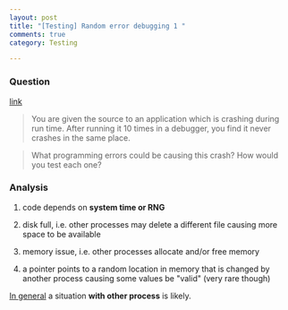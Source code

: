 ```yaml
---
layout: post
title: "[Testing] Random error debugging 1 "
comments: true
category: Testing

---
```


### Question 

[link](http://stackoverflow.com/questions/4531742/debugging-a-program-that-crashes-10-times-in-different-places)

> You are given the source to an application which is crashing during run time. After running it 10 times in a debugger, you find it never crashes in the same place. 

> What programming errors could be causing this crash? How would you test each one?

### Analysis

1. code depends on __system time or RNG__

1. disk full, i.e. other processes may delete a different file causing more space to be available

1. memory issue, i.e. other processes allocate and/or free memory

1. a pointer points to a random location in memory that is changed by another process causing some values be "valid" (very rare though)

[In general](http://stackoverflow.com/a/4531769) a situation __with other process__ is likely.
